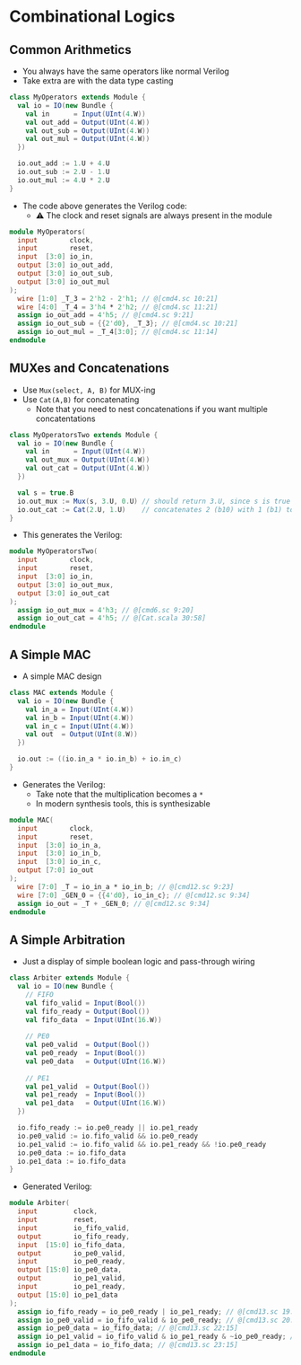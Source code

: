 
# Combinational Logics

## Common Arithmetics

- You always have the same operators like normal Verilog
- Take extra are with the data type casting

```scala
class MyOperators extends Module {
  val io = IO(new Bundle {
    val in      = Input(UInt(4.W))
    val out_add = Output(UInt(4.W))
    val out_sub = Output(UInt(4.W))
    val out_mul = Output(UInt(4.W))
  })

  io.out_add := 1.U + 4.U
  io.out_sub := 2.U - 1.U
  io.out_mul := 4.U * 2.U
}
```

- The code above generates the Verilog code:
  - :warning: The clock and reset signals are always present in the module

```verilog
module MyOperators(
  input        clock,
  input        reset,
  input  [3:0] io_in,
  output [3:0] io_out_add,
  output [3:0] io_out_sub,
  output [3:0] io_out_mul
);
  wire [1:0] _T_3 = 2'h2 - 2'h1; // @[cmd4.sc 10:21]
  wire [4:0] _T_4 = 3'h4 * 2'h2; // @[cmd4.sc 11:21]
  assign io_out_add = 4'h5; // @[cmd4.sc 9:21]
  assign io_out_sub = {{2'd0}, _T_3}; // @[cmd4.sc 10:21]
  assign io_out_mul = _T_4[3:0]; // @[cmd4.sc 11:14]
endmodule
```

## MUXes and Concatenations

- Use `Mux(select, A, B)` for MUX-ing
- Use `Cat(A,B)` for concatenating
  - Note that you need to nest concatenations if you want multiple concatentations

```scala
class MyOperatorsTwo extends Module {
  val io = IO(new Bundle {
    val in      = Input(UInt(4.W))
    val out_mux = Output(UInt(4.W))
    val out_cat = Output(UInt(4.W))
  })

  val s = true.B
  io.out_mux := Mux(s, 3.U, 0.U) // should return 3.U, since s is true
  io.out_cat := Cat(2.U, 1.U)    // concatenates 2 (b10) with 1 (b1) to give 5 (101)
}
```

- This generates the Verilog:

```verilog
module MyOperatorsTwo(
  input        clock,
  input        reset,
  input  [3:0] io_in,
  output [3:0] io_out_mux,
  output [3:0] io_out_cat
);
  assign io_out_mux = 4'h3; // @[cmd6.sc 9:20]
  assign io_out_cat = 4'h5; // @[Cat.scala 30:58]
endmodule
```

## A Simple MAC
- A simple MAC design

```scala
class MAC extends Module {
  val io = IO(new Bundle {
    val in_a = Input(UInt(4.W))
    val in_b = Input(UInt(4.W))
    val in_c = Input(UInt(4.W))
    val out  = Output(UInt(8.W))
  })

  io.out := ((io.in_a * io.in_b) + io.in_c)
}
```

- Generates the Verilog:
  - Take note that the multiplication becomes a `*`
  - In modern synthesis tools, this is synthesizable

```verilog
module MAC(
  input        clock,
  input        reset,
  input  [3:0] io_in_a,
  input  [3:0] io_in_b,
  input  [3:0] io_in_c,
  output [7:0] io_out
);
  wire [7:0] _T = io_in_a * io_in_b; // @[cmd12.sc 9:23]
  wire [7:0] _GEN_0 = {{4'd0}, io_in_c}; // @[cmd12.sc 9:34]
  assign io_out = _T + _GEN_0; // @[cmd12.sc 9:34]
endmodule
```

## A Simple Arbitration
- Just a display of simple boolean logic and pass-through wiring

```scala
class Arbiter extends Module {
  val io = IO(new Bundle {
    // FIFO
    val fifo_valid = Input(Bool())
    val fifo_ready = Output(Bool())
    val fifo_data  = Input(UInt(16.W))
    
    // PE0
    val pe0_valid  = Output(Bool())
    val pe0_ready  = Input(Bool())
    val pe0_data   = Output(UInt(16.W))
    
    // PE1
    val pe1_valid  = Output(Bool())
    val pe1_ready  = Input(Bool())
    val pe1_data   = Output(UInt(16.W))
  })

  io.fifo_ready := io.pe0_ready || io.pe1_ready
  io.pe0_valid := io.fifo_valid && io.pe0_ready
  io.pe1_valid := io.fifo_valid && io.pe1_ready && !io.pe0_ready
  io.pe0_data := io.fifo_data
  io.pe1_data := io.fifo_data
}
```

- Generated Verilog:

```verilog
module Arbiter(
  input         clock,
  input         reset,
  input         io_fifo_valid,
  output        io_fifo_ready,
  input  [15:0] io_fifo_data,
  output        io_pe0_valid,
  input         io_pe0_ready,
  output [15:0] io_pe0_data,
  output        io_pe1_valid,
  input         io_pe1_ready,
  output [15:0] io_pe1_data
);
  assign io_fifo_ready = io_pe0_ready | io_pe1_ready; // @[cmd13.sc 19:33]
  assign io_pe0_valid = io_fifo_valid & io_pe0_ready; // @[cmd13.sc 20:33]
  assign io_pe0_data = io_fifo_data; // @[cmd13.sc 22:15]
  assign io_pe1_valid = io_fifo_valid & io_pe1_ready & ~io_pe0_ready; // @[cmd13.sc 21:49]
  assign io_pe1_data = io_fifo_data; // @[cmd13.sc 23:15]
endmodule
```
